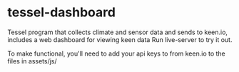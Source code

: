 # tessel-dashboard
Tessel program that collects climate and sensor data and sends to keen.io, includes a web dashboard for viewing keen data
Run live-server to try it out.


To make functional, you'll need to add your api keys to from keen.io to the files in assets/js/
